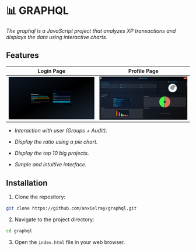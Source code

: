 # 📊 GRAPHQL

*The graphql is a JavaScript project that analyzes XP transactions and displays the data using interactive charts.*

## Features

|Login Page|Profile Page|
:-:|:-:
![GraphQL Login Page](img/login.jpeg)|![GraphQL Profile Page](img/profile.jpeg)

- *Interaction with user (Groups + Audit).*

- *Display the ratio using a pie chart.*

- *Display the top 10 big projects.*

- *Simple and intuitive interface.*

## Installation

1. Clone the repository:

```bash
git clone https://github.com/anxielray/graphql.git
```

2. Navigate to the project directory:

```bash
cd graphql
```

3. Open the `index.html` file in your web browser.
